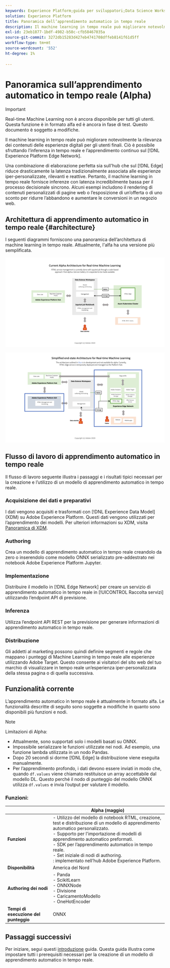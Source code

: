 ```yaml
---
keywords: Experience Platform;guida per sviluppatori;Data Science Workspace;argomenti popolari;apprendimento automatico in tempo reale;
solution: Experience Platform
title: Panoramica dell’apprendimento automatico in tempo reale
description: Il machine learning in tempo reale può migliorare notevolmente la rilevanza dei contenuti delle esperienze digitali per gli utenti finali. Ciò è possibile sfruttando l’inferenza in tempo reale e l’apprendimento continuo sulla rete Edge di Experienci Platform.
exl-id: 23eb1877-1bdf-4982-b58c-cfb58467035a
source-git-commit: 3272db15283d427eb4741708dffeb8141f61d5ff
workflow-type: tm+mt
source-wordcount: '552'
ht-degree: 1%

---
```


# Panoramica sull’apprendimento automatico in tempo reale (Alpha)

>[!IMPORTANT]
>
>Real-time Machine Learning non è ancora disponibile per tutti gli utenti. Questa funzione è in formato alfa ed è ancora in fase di test. Questo documento è soggetto a modifiche.

Il machine learning in tempo reale può migliorare notevolmente la rilevanza dei contenuti delle esperienze digitali per gli utenti finali. Ciò è possibile sfruttando l’inferenza in tempo reale e l’apprendimento continuo sul [!DNL Experience Platform Edge Network].

Una combinazione di elaborazione perfetta sia sull&#39;hub che sul [!DNL Edge] riduce drasticamente la latenza tradizionalmente associata alle esperienze iper-personalizzate, rilevanti e reattive. Pertanto, il machine learning in tempo reale fornisce inferenze con latenza incredibilmente bassa per il processo decisionale sincrono. Alcuni esempi includono il rendering di contenuti personalizzati di pagine web o l’esposizione di un’offerta o di uno sconto per ridurre l’abbandono e aumentare le conversioni in un negozio web.

## Architettura di apprendimento automatico in tempo reale {#architecture}

I seguenti diagrammi forniscono una panoramica dell’architettura di machine learning in tempo reale. Attualmente, l&#39;alfa ha una versione più semplificata.

![arco alfa](../images/rtml/alpha-arch.png)

![Panoramica semplificata](../images/rtml/end-to-end-arch.png)

## Flusso di lavoro di apprendimento automatico in tempo reale

Il flusso di lavoro seguente illustra i passaggi e i risultati tipici necessari per la creazione e l’utilizzo di un modello di apprendimento automatico in tempo reale.

### Acquisizione dei dati e preparativi

I dati vengono acquisiti e trasformati con [!DNL Experience Data Model] (XDM) su Adobe Experience Platform. Questi dati vengono utilizzati per l’apprendimento dei modelli. Per ulteriori informazioni su XDM, visita [Panoramica di XDM](../../xdm/home.md).

### Authoring

Crea un modello di apprendimento automatico in tempo reale creandolo da zero o inserendolo come modello ONNX serializzato pre-addestrato nei notebook Adobe Experience Platform Jupyter.

### Implementazione

Distribuire il modello in [!DNL Edge Network] per creare un servizio di apprendimento automatico in tempo reale in [!UICONTROL Raccolta servizi] utilizzando l’endpoint API di previsione.

### Inferenza

Utilizza l’endpoint API REST per la previsione per generare informazioni di apprendimento automatico in tempo reale.

### Distribuzione

Gli addetti al marketing possono quindi definire segmenti e regole che mappano i punteggi di Machine Learning in tempo reale alle esperienze utilizzando Adobe Target. Questo consente ai visitatori del sito web del tuo marchio di visualizzare in tempo reale un’esperienza iper-personalizzata della stessa pagina o di quella successiva.

## Funzionalità corrente

L’apprendimento automatico in tempo reale è attualmente in formato alfa. Le funzionalità descritte di seguito sono soggette a modifiche in quanto sono disponibili più funzioni e nodi.

>[!NOTE]
>
> Limitazioni di Alpha:
> - Attualmente, sono supportati solo i modelli basati su ONNX.
> - Impossibile serializzare le funzioni utilizzate nei nodi. Ad esempio, una funzione lambda utilizzata in un nodo Pandas.
> - Dopo 20 secondi si dorme [!DNL Edge] la distribuzione viene eseguita manualmente.
> - Per l’apprendimento profondo, i dati devono essere inviati in modo che, quando `df.values` viene chiamato restituisce un array accettabile dal modello DL. Questo perché il nodo di punteggio del modello ONNX utilizza `df.values` e invia l’output per valutare il modello.


### Funzioni:

| | Alpha (maggio) |
| --- | --- |
| **Funzioni** | - Utilizzo del modello di notebook RTML, creazione, test e distribuzione di un modello di apprendimento automatico personalizzato. <br> - Supporto per l&#39;importazione di modelli di apprendimento automatico preformati. <br> - SDK per l’apprendimento automatico in tempo reale. <br> - Set iniziale di nodi di authoring. <br> : implementato nell’hub Adobe Experience Platform. |
| **Disponibilità** | America del Nord |
| **Authoring dei nodi** | - Panda <br> - ScikitLearn <br> - ONNXNode <br> - Divisione <br> - CaricamentoModello <br> - OneHotEncoder |
| **Tempi di esecuzione del punteggio** | ONNX |

## Passaggi successivi

Per iniziare, segui questi [introduzione](./getting-started.md) guida. Questa guida illustra come impostare tutti i prerequisiti necessari per la creazione di un modello di apprendimento automatico in tempo reale.

